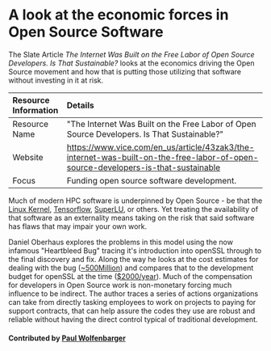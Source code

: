 # A look at the economic forces in Open Source Software

The Slate Article *The Internet Was Built on the Free Labor of Open Source Developers. Is That Sustainable?* looks at the economics driving the Open Source movement and how that is putting those utilizing that software without investing in it at risk.

Resource Information | Details
:--- | :--- 
Resource Name | "The Internet Was Built on the Free Labor of Open Source Developers. Is That Sustainable?"
Website | https://www.vice.com/en_us/article/43zak3/the-internet-was-built-on-the-free-labor-of-open-source-developers-is-that-sustainable
Focus | Funding open source software development.

Much of modern HPC software is underpinned by Open Source - be that the [Linux Kernel](https://github.com/torvalds/linux), [Tensorflow](https://github.com/tensorflow/tensorflow), [SuperLU](https://github.com/xiaoyeli/superlu), or others. Yet treating the availability of that software as an externality means taking on the risk that said software has flaws that may impair your own work.

Daniel Oberhaus explores the problems in this model using the now infamous "Heartbleed Bug" tracing it's introduction into openSSL through to the final discovery and fix.
Along the way he looks at the cost estimates for dealing with the bug ([~500Million](https://www.eweek.com/security/heartbleed-ssl-flaw-s-true-cost-will-take-time-to-tally)) and compares that to the development budget for openSSL at the time ([$2000/year](http://veridicalsystems.com/blog/of-money-responsibility-and-pride)).
Much of the compensation for developers in Open Source work is non-monetary forcing much influence to be indirect.
The author traces a series of actions organizations can take from directly tasking employees to work on projects to paying for support contracts, that can help assure the codes they use are robust and reliable without having the direct control typical of traditional development.

#### Contributed by [Paul Wolfenbarger](https://github.com/prwolfe "Paul Wolfenbarger's GitHub Profile")

<!---
Publish: no
Categories: reliability planning development
Topics: Software interoperability, Sustainability, Funding sources and programs
Tags: Open Source Software, 
Level: 2
Prerequisites: defaults
Aggregate: none
--->

